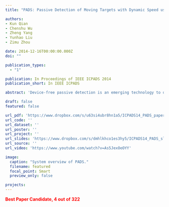 ```yaml
---
title: "PADS: Passive Detection of Moving Targets with Dynamic Speed using PHY Layer Information"

authors:
- Kun Qian
- Chenshu Wu
- Zheng Yang
- Yunhao Liu
- Zimu Zhou

date: 2014-12-16T00:00:00.000Z
doi: ""

publication_types:
  - "1"

publication: In Proceedings of IEEE ICPADS 2014
publication_short: In IEEE ICPADS

abstract: 'Device-free passive detection is an emerging technology to detect whether there exists any moving entities in the area of interests without attaching any device to them. It is an essential primitive for a broad range of applications including intrusion detection for safety precautions, patient monitoring in hospitals, child and elder care at home, etc. Despite of the prevalent signal feature Received Signal Strength (RSS), most robust and reliable solutions resort to finer-grained channel descriptor at physical layer, e.g., the Channel State Information (CSI) in the 802.11n standard. Among a large body of emerging techniques, however, few of them have explored full potentials of CSI for human detection. Moreover, space diversity supported by nowadays popular multi-antenna systems are not investigated to the comparable extent as frequency diversity. In this paper, we propose a novel scheme for device-free PAssive Detection of moving humans with dynamic Speed (PADS). Both amplitude and phase information of CSI are extracted and shaped into sensitive metrics for target detection; and CSI across multiantennas in MIMO systems are further exploited to improve the detection accuracy and robustness. We prototype PADS on commercial WiFi devices and experiment results in different scenarios demonstrate that PADS achieves great performance improvement in spite of dynamic human movements. '

draft: false
featured: false

url_pdf: 'https://www.dropbox.com/s/u63si4ubr8hn1a5/ICPADS14_PADS_paper.pdf?dl=0'
url_code: ''
url_dataset: ''
url_poster: ''
url_project: ''
url_slides: 'https://www.dropbox.com/s/dmhlkhco1es3hy5/ICPADS14_PADS_slides.pdf?dl=0'
url_source: ''
url_video: 'https://www.youtube.com/watch?v=As5JexOeOYY'

image:
  caption: "System overview of PADS."
  filename: featured
  focal_point: Smart
  preview_only: false

projects:
---
```

<span style="color:red"><strong>Best Paper Candidate, 4 out of 322</strong></span>
